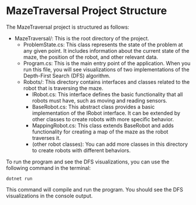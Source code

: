 # MazeTraversal Project Structure
The MazeTraversal project is structured as follows:

- MazeTraversal/: This is the root directory of the project.
  -  ProblemState.cs: This class represents the state of the problem at any given point. It includes information about the current state of the maze, the position of the robot, and other relevant data.
  -  Program.cs: This is the main entry point of the application. When you run this file, you will see visualizations of two implementations of the Depth-First Search (DFS) algorithm.
  - Robots/: This directory contains interfaces and classes related to the robot that is traversing the maze.
    - IRobot.cs: This interface defines the basic functionality that all robots must have, such as moving and reading sensors.
    - BaseRobot.cs: This abstract class provides a basic implementation of the IRobot interface. It can be extended by other classes to create robots with more specific behavior.
    - MappingRobot.cs: This class extends BaseRobot and adds functionality for creating a map of the maze as the robot traverses it.
    - (other robot classes): You can add more classes in this directory to create robots with different behaviors.

To run the program and see the DFS visualizations, you can use the following command in the terminal:

```dotnet run```

This command will compile and run the program. You should see the DFS visualizations in the console output.
